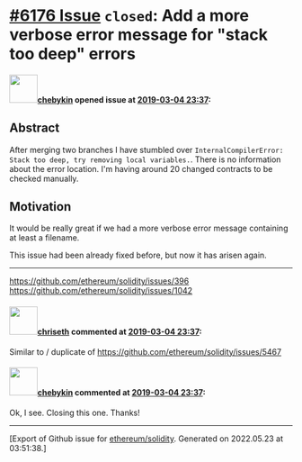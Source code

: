 # [\#6176 Issue](https://github.com/ethereum/solidity/issues/6176) `closed`: Add a more verbose error message for "stack too deep" errors

#### <img src="https://avatars.githubusercontent.com/u/2095757?u=601895cbb9d13ad45879fd4ba32a4a06ed8e25dc&v=4" width="50">[chebykin](https://github.com/chebykin) opened issue at [2019-03-04 23:37](https://github.com/ethereum/solidity/issues/6176):

## Abstract

After merging two branches I have stumbled over `InternalCompilerError: Stack too deep, try removing local variables.`. There is no information about the error location. I'm having around 20 changed contracts to be checked manually.

## Motivation
It would be really great if we had a more verbose error message containing at least a filename.

This issue had been already fixed before, but now it has arisen again.

___
https://github.com/ethereum/solidity/issues/396
https://github.com/ethereum/solidity/issues/1042

#### <img src="https://avatars.githubusercontent.com/u/9073706?v=4" width="50">[chriseth](https://github.com/chriseth) commented at [2019-03-04 23:37](https://github.com/ethereum/solidity/issues/6176#issuecomment-469592528):

Similar to / duplicate of https://github.com/ethereum/solidity/issues/5467

#### <img src="https://avatars.githubusercontent.com/u/2095757?u=601895cbb9d13ad45879fd4ba32a4a06ed8e25dc&v=4" width="50">[chebykin](https://github.com/chebykin) commented at [2019-03-04 23:37](https://github.com/ethereum/solidity/issues/6176#issuecomment-469601377):

Ok, I see. Closing this one. Thanks!


-------------------------------------------------------------------------------



[Export of Github issue for [ethereum/solidity](https://github.com/ethereum/solidity). Generated on 2022.05.23 at 03:51:38.]
